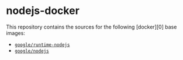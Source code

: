 nodejs-docker
=============

This repository contains the sources for the following [docker][0] base images:
- [`google/runtime-nodejs`](/google-runtime-nodejs)
- [`google/nodejs`](/google-nodejs)
